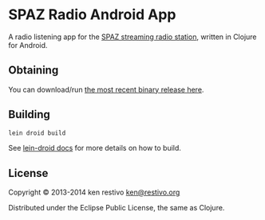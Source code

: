 # SPAZ Radio Android App

A radio listening app for the [SPAZ streaming radio station](http://spaz.org), written in Clojure for Android.

## Obtaining

You can download/run [the most recent binary release here](http://spaz.org/~ken/spazradio.apk).

## Building

```bash
lein droid build
```

See [lein-droid docs](https://github.com/clojure-android/lein-droid/wiki/Tutorial) for more details on how to build.

## License

Copyright © 2013-2014 ken restivo <ken@restivo.org>

Distributed under the Eclipse Public License, the same as Clojure.
